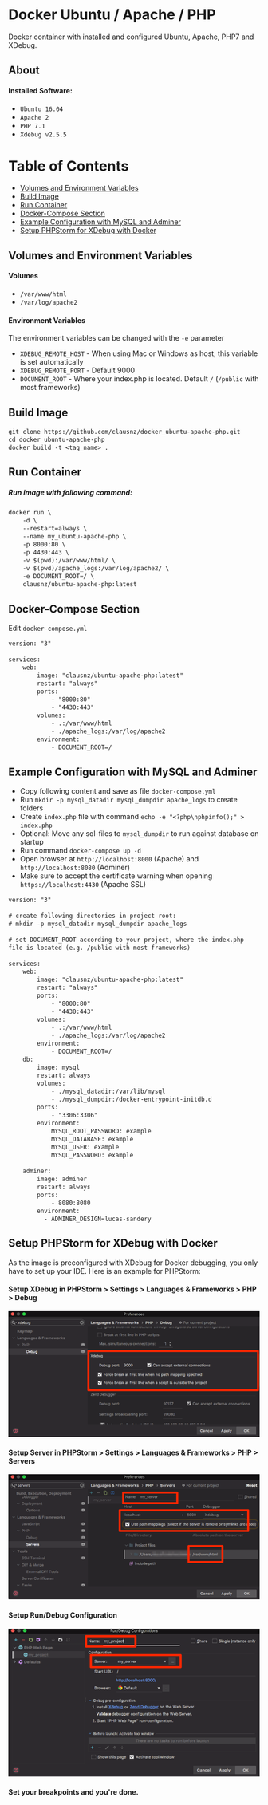 # Docker Ubuntu / Apache / PHP

Docker container with installed and configured Ubuntu, Apache, PHP7 and XDebug.

## About

#### Installed Software:

- `Ubuntu 16.04`
- `Apache 2`
- `PHP 7.1`
- `Xdebug v2.5.5`

# Table of Contents

* [Volumes and Environment Variables](#volumes-and-environment-variables)
* [Build Image](#build-image)
* [Run Container](#run-container)
* [Docker-Compose Section](#docker-compose-section)
* [Example Configuration with MySQL and Adminer](#example-configuration-with-mysql-and-adminer)
* [Setup PHPStorm for XDebug with Docker](#setup-phpstorm-for-xdebug-with-docker)


## Volumes and Environment Variables

#### Volumes

* `/var/www/html`
* `/var/log/apache2`

#### Environment Variables

The environment variables can be changed with the `-e` parameter 

* `XDEBUG_REMOTE_HOST` - When using Mac or Windows as host, this variable is set automatically
* `XDEBUG_REMOTE_PORT` - Default 9000
* `DOCUMENT_ROOT` - Where your index.php is located. Default `/` (`/public` with most frameworks)

## Build Image

    git clone https://github.com/clausnz/docker_ubuntu-apache-php.git
    cd docker_ubuntu-apache-php
    docker build -t <tag_name> .

## Run Container

##### Run image with following command:

    docker run \
        -d \
        --restart=always \
        --name my_ubuntu-apache-php \
        -p 8000:80 \
        -p 4430:443 \
        -v $(pwd):/var/www/html/ \
        -v $(pwd)/apache_logs:/var/log/apache2/ \
        -e DOCUMENT_ROOT=/ \
        clausnz/ubuntu-apache-php:latest

## Docker-Compose Section

Edit `docker-compose.yml`

```
version: "3"

services:
    web:
        image: "clausnz/ubuntu-apache-php:latest"
        restart: "always"
        ports:
            - "8000:80"
            - "4430:443"
        volumes:
            - .:/var/www/html
            - ./apache_logs:/var/log/apache2
        environment:
            - DOCUMENT_ROOT=/       
```

## Example Configuration with MySQL and Adminer

* Copy following content and save as file `docker-compose.yml`
* Run `mkdir -p mysql_datadir mysql_dumpdir apache_logs` to create folders
* Create `index.php` file with command `echo -e "<?php\nphpinfo();" > index.php`
* Optional: Move any sql-files to `mysql_dumpdir` to run against database on startup 
* Run command `docker-compose up -d`
* Open browser at `http://localhost:8000` (Apache) and `http://localhost:8080` (Adminer) 
* Make sure to accept the certificate warning when opening `https://localhost:4430` (Apache SSL)

```
version: "3"

# create following directories in project root:
# mkdir -p mysql_datadir mysql_dumpdir apache_logs

# set DOCUMENT_ROOT according to your project, where the index.php file is located (e.g. /public with most frameworks)

services:
    web:
        image: "clausnz/ubuntu-apache-php:latest"
        restart: "always"
        ports:
            - "8000:80"
            - "4430:443"
        volumes:
            - .:/var/www/html
            - ./apache_logs:/var/log/apache2
        environment:
            - DOCUMENT_ROOT=/
    db:
        image: mysql
        restart: always
        volumes:
            - ./mysql_datadir:/var/lib/mysql
            - ./mysql_dumpdir:/docker-entrypoint-initdb.d
        ports:
            - "3306:3306"
        environment:
            MYSQL_ROOT_PASSWORD: example
            MYSQL_DATABASE: example
            MYSQL_USER: example
            MYSQL_PASSWORD: example

    adminer:
        image: adminer
        restart: always
        ports:
            - 8080:8080
        environment:
          - ADMINER_DESIGN=lucas-sandery
```
        
## Setup PHPStorm for XDebug with Docker

As the image is preconfigured with XDebug for Docker debugging, you only have to set up your IDE. Here is an example for PHPStorm:

#### Setup XDebug in PHPStorm > Settings > Languages & Frameworks > PHP > Debug
![Setup XDebug](docs/images/phpstorm-setup-xdebug.png)

#### Setup Server in PHPStorm > Settings > Languages & Frameworks > PHP > Servers
![Setup Server](docs/images/phpstorm-settings-server.png)

#### Setup Run/Debug Configuration
![Setup Run](docs/images/phpstorm-setup-run.png)

#### Set your breakpoints and you're done.